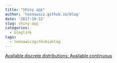 ```yaml
---
title: "Shiny app"
author: 'leonawicz.github.io/blog'
date: '2017-10-12'
slug: shiny-app
categories:
  - bloglink
tags:
  - leonawiczgithubioblog
---
```


[Available discrete distributions: Available continuous<i class="fas fa-external-link-alt"></i>](https://leonawicz.github.io/blog/post/shiny-app-distributions-of-random-variables/)

